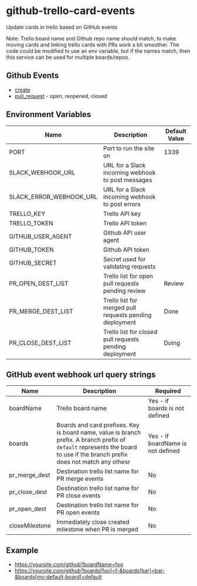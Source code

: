 # github-trello-card-events
Update cards in trello based on GitHub events

Note: Trello board name and Github repo name should match, to make moving cards and linking trello cards with PRs work a bit smoother. The code could be modified to use an env variable, but if the names match, then this service can be used for multiple boards/repos.

## Github Events

* [create](https://developer.github.com/v3/activity/events/types/#createevent)
* [pull_request](https://developer.github.com/v3/activity/events/types/#pullrequestevent) - open, reopened, closed

## Environment Variables
Name | Description | Default Value
---- | ----------- | -------------
PORT | Port to run the site on | 1339
SLACK_WEBHOOK_URL | URL for a Slack incoming webhook to post messages
SLACK_ERROR_WEBHOOK_URL | URL for a Slack incoming webhook to post errors
TRELLO_KEY | Trello API key
TRELLO_TOKEN | Trello API token
GITHUB_USER_AGENT | Github API user agent
GITHUB_TOKEN | Github API token
GITHUB_SECRET | Secret used for validating requests
PR_OPEN_DEST_LIST | Trello list for open pull requests pending review | Review
PR_MERGE_DEST_LIST | Trello list for merged pull requests pending deployment | Done
PR_CLOSE_DEST_LIST | Trello list for closed pull requests pending deployment | Doing

## GitHub event webhook url query strings

Name | Description | Required
---- | ----------- | --------
boardName | Trello board name | Yes - if boards is not defined
boards | Boards and card prefixes. Key is board name, value is branch prefix. A branch prefix of `default` represents the board to use if the branch prefix does not match any othesr | Yes - if boardName is not defined
pr_merge_dest | Destination trello list name for PR merge events | No
pr_close_dest | Destination trello list name for PR close events | No
pr_open_dest | Destination trello list name for PR open events | No
closeMilestone | Immediately close created milestone when PR is merged | No

## Example

* https://yoursite.com/github?boardName=foo
* https://yoursite.com/github?boards[foo]=f-&boards[bar]=bar-&boards[my-default-board]=default
